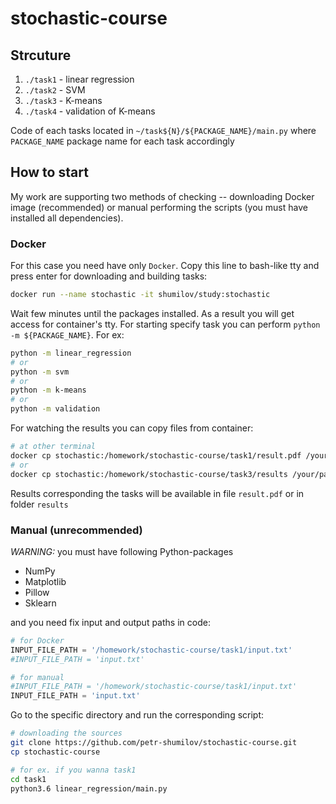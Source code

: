 # stochastic-course
## Strcuture
1. `./task1` - linear regression 
2. `./task2` - SVM
3. `./task3` - K-means
4. `./task4` - validation of K-means 

Code of each tasks located in `~/task${N}/${PACKAGE_NAME}/main.py` where `PACKAGE_NAME` package name for each task accordingly
## How to start
My work are supporting two methods of checking -- downloading Docker image (recommended) or manual performing the scripts (you must have installed all dependencies).
### Docker
For this case you need have only `Docker`. Copy this line to bash-like tty and press enter for downloading and building tasks:
```bash
docker run --name stochastic -it shumilov/study:stochastic
```
Wait few minutes until the packages installed. As a result you will get access for container's tty. For starting specify task you can perform `python -m ${PACKAGE_NAME}`. For ex:
```bash
python -m linear_regression
# or 
python -m svm
# or 
python -m k-means
# or 
python -m validation 
```
For watching the results you can copy files from container:
```bash
# at other terminal 
docker cp stochastic:/homework/stochastic-course/task1/result.pdf /your/path/
# or
docker cp stochastic:/homework/stochastic-course/task3/results /your/path/
```
Results corresponding the tasks will be available in file `result.pdf` or in folder `results`
### Manual (unrecommended)
_WARNING:_  you must have following Python-packages
* NumPy
* Matplotlib
* Pillow
* Sklearn 

and you need fix input and output paths in code:
```python
# for Docker 
INPUT_FILE_PATH = '/homework/stochastic-course/task1/input.txt'
#INPUT_FILE_PATH = 'input.txt'

# for manual
#INPUT_FILE_PATH = '/homework/stochastic-course/task1/input.txt'
INPUT_FILE_PATH = 'input.txt'
```
Go to the specific directory and run the corresponding script:
```bash
# downloading the sources 
git clone https://github.com/petr-shumilov/stochastic-course.git
cp stochastic-course

# for ex. if you wanna task1 
cd task1
python3.6 linear_regression/main.py 
```
